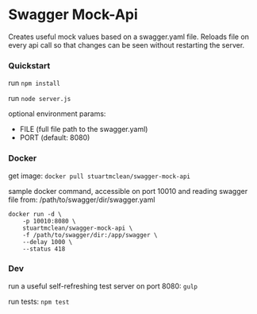 # Swagger Mock-Api

Creates useful mock values based on a swagger.yaml file.
Reloads file on every api call so that changes can be seen without restarting the server.

### Quickstart

run ```npm install```

run ```node server.js```

optional environment params:
* FILE (full file path to the swagger.yaml)
* PORT (default: 8080)

### Docker

get image: ```docker pull stuartmclean/swagger-mock-api```

sample docker command, accessible on port 10010 and reading swagger file from:
/path/to/swagger/dir/swagger.yaml

```
docker run -d \
    -p 10010:8080 \
    stuartmclean/swagger-mock-api \
    -f /path/to/swagger/dir:/app/swagger \
    --delay 1000 \
    --status 418 
```

### Dev

run a useful self-refreshing test server on port 8080: ```gulp```

run tests: ```npm test```
